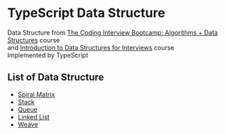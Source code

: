 # TypeScript Data Structure
Data Structure from [The Coding Interview Bootcamp: Algorithms + Data Structures](https://www.udemy.com/coding-interview-bootcamp-algorithms-and-data-structure/) course  
and [Introduction to Data Structures for Interviews](https://frontendmasters.com/courses/data-structures-interviews/) course  
Implemented by TypeScript

## List of Data Structure
- [Spiral Matrix](https://github.com/devlorz/typescript-data-structure/blob/master/src/matrix.ts)
- [Stack](https://github.com/devlorz/typescript-data-structure/blob/master/src/stack.ts)
- [Queue](https://github.com/devlorz/typescript-data-structure/blob/master/src/queue.ts)
- [Linked List](https://github.com/devlorz/typescript-data-structure/blob/master/src/linkedlist.ts)
- [Weave](https://github.com/devlorz/typescript-data-structure/blob/master/src/weave.ts)
